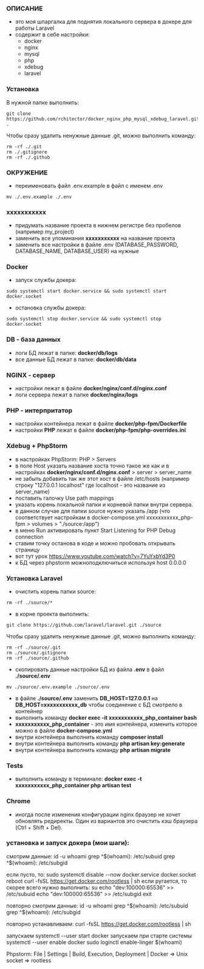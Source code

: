 ### ОПИСАНИЕ
- это моя шпаргалка для поднятия локального сервера в докере для работы Laravel
- содержит в себе настройки:
  - docker
  - nginx
  - mysql
  - php
  - xdebug
  - laravel

### Установка
В нужной папке выполнить:
```
git clone https://github.com/rchitector/docker_nginx_php_mysql_xdebug_laravel.git .
```
Чтобы сразу удалить ненужные данные .git, можно выполнить команду:
```
rm -rf ./.git
rm ./.gitignore
rm -rf ./.github
```

### ОКРУЖЕНИЕ
- переименовать файл .env.example в файл с именем .env
```
mv ./.env.example ./.env
```

### xxxxxxxxxxx
- придумать название проекта в нижнем регистре без пробелов (например my_project)
- заменить все упоминания **xxxxxxxxxxx** на название проекта
- заменить все настройки в файле .env (DATABASE_PASSWORD, DATABASE_NAME, DATABASE_USER) на нужные

### Docker
- запуск службы докера:
```
sudo systemctl start docker.service && sudo systemctl start docker.socket
```
- остановка службы докера:
```
sudo systemctl stop docker.service && sudo systemctl stop docker.socket
```

### DB - база данных
- логи БД лежат в папке: **docker/db/logs**
- все данные БД лежат в папке: **docker/db/data**

### NGINX - сервер
- настройки лежат в файле **docker/nginx/conf.d/nginx.conf**
- логи сервера лежат в папке **docker/nginx/logs**

### PHP - интерпритатор
- настройки контейнера лежат в файле **docker/php-fpm/Dockerfile**
- настройки **PHP** лежат в файле **docker/php-fpm/php-overrides.ini**

### Xdebug + PhpStorm
- в настройках PhpStorm: PHP > Servers
- в поле Host указать название хоста точно такое же как и в настройках **docker/nginx/conf.d/nginx.conf** > server > server_name
- не забыть добавить так же этот хост в файле /etc/hosts (например строку "127.0.0.1 localhost" где localhost - это название из server_name)
- поставить галочку Use path mappings
- указать корень локальной папки и корневой папки внутри сервера.
- в данном случае для папки source нужно указать /app (что соответствует настройкам в docker-compose.yml xxxxxxxxxxx_php-fpm > volumes > "./source:/app")
- в меню Run активировать пункт Start Listening for PHP Debug connection
- ставим точку останова в коде и можно пробовать открывать страницу
- вот тут урок https://www.youtube.com/watch?v=7YuYxbYd3P0
- к БД через phpstorm можноподключиться используя host 0.0.0.0

### Установка Laravel
- очистить корень папки source:
```
rm -rf ./source/*
```
- в корне проекта выполнить:
```
git clone https://github.com/laravel/laravel.git ./source
```
Чтобы сразу удалить ненужные данные .git, можно выполнить команду:
```
rm -rf ./source/.git
rm ./source/.gitignore
rm -rf ./source/.github
```

- скопировать данные настройки БД из файла **.env** в файл **./source/.env**
```
mv ./source/.env.example ./source/.env
```
- в файле **./source/.env** заменить **DB_HOST=127.0.0.1** на **DB_HOST=xxxxxxxxxxx_db** чтобы соединение с БД смотрело в контейнер
- выполнить команду **docker exec -it xxxxxxxxxxx_php_container bash**
- **xxxxxxxxxxx_php_container** - это имя контейнера, изменить которое можно в файле **docker-compose.yml**
- внутри контейнера выполнить команду **composer install**
- внутри контейнера выполнить команду **php artisan key:generate**
- внутри контейнера выполнить команду **php artisan migrate**

### Tests
- выполнить команду в терминале: **docker exec -t  xxxxxxxxxxx_php_container php artisan test**

### Chrome
- иногда после изменения конфигурации nginx браузер не хочет обновлять редиректы. Один из вариантов это очистить кэш браузера (Ctrl + Shift + Del). 


### установка и запуск докера (мои шаги):
смотрим данные:
id -u
whoami
grep ^$(whoami): /etc/subuid
grep ^$(whoami): /etc/subgid

если пусто, то:
sudo systemctl disable --now docker.service docker.socket
reboot
curl -fsSL https://get.docker.com/rootless | sh
если ругается, то  скорее всего нужно выполнить:
su
echo "dev:100000:65536" >> /etc/subuid
echo "dev:100000:65536" >> /etc/subgid
exit

повторно смотрим данные:
id -u
whoami
grep ^$(whoami): /etc/subuid
grep ^$(whoami): /etc/subgid

повторно устанавливаем:
curl -fsSL https://get.docker.com/rootless | sh

запускаем
systemctl --user start docker
запускаем при старте системы
systemctl --user enable docker
sudo loginctl enable-linger $(whoami)

Phpstorm: File | Settings | Build, Execution, Deployment | Docker => Unix socket => rootless

